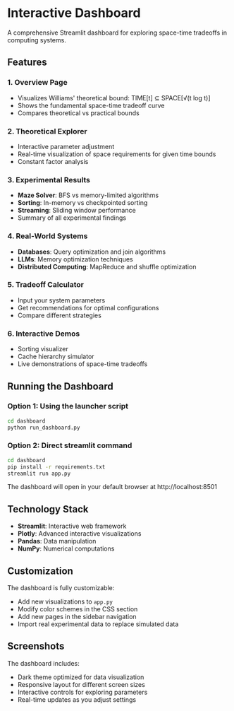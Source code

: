 # Interactive Dashboard

A comprehensive Streamlit dashboard for exploring space-time tradeoffs in computing systems.

## Features

### 1. Overview Page
- Visualizes Williams' theoretical bound: TIME[t] ⊆ SPACE[√(t log t)]
- Shows the fundamental space-time tradeoff curve
- Compares theoretical vs practical bounds

### 2. Theoretical Explorer
- Interactive parameter adjustment
- Real-time visualization of space requirements for given time bounds
- Constant factor analysis

### 3. Experimental Results
- **Maze Solver**: BFS vs memory-limited algorithms
- **Sorting**: In-memory vs checkpointed sorting
- **Streaming**: Sliding window performance
- Summary of all experimental findings

### 4. Real-World Systems
- **Databases**: Query optimization and join algorithms
- **LLMs**: Memory optimization techniques
- **Distributed Computing**: MapReduce and shuffle optimization

### 5. Tradeoff Calculator
- Input your system parameters
- Get recommendations for optimal configurations
- Compare different strategies

### 6. Interactive Demos
- Sorting visualizer
- Cache hierarchy simulator
- Live demonstrations of space-time tradeoffs

## Running the Dashboard

### Option 1: Using the launcher script
```bash
cd dashboard
python run_dashboard.py
```

### Option 2: Direct streamlit command
```bash
cd dashboard
pip install -r requirements.txt
streamlit run app.py
```

The dashboard will open in your default browser at http://localhost:8501

## Technology Stack

- **Streamlit**: Interactive web framework
- **Plotly**: Advanced interactive visualizations
- **Pandas**: Data manipulation
- **NumPy**: Numerical computations

## Customization

The dashboard is fully customizable:
- Add new visualizations to `app.py`
- Modify color schemes in the CSS section
- Add new pages in the sidebar navigation
- Import real experimental data to replace simulated data

## Screenshots

The dashboard includes:
- Dark theme optimized for data visualization
- Responsive layout for different screen sizes
- Interactive controls for exploring parameters
- Real-time updates as you adjust settings